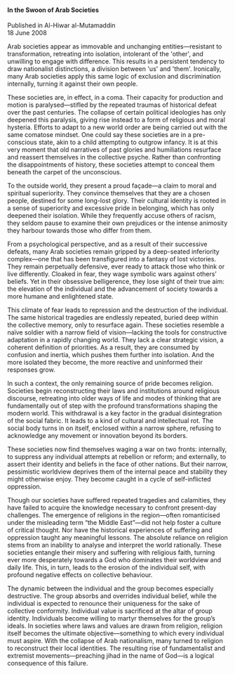 <h4>In the Swoon of Arab Societies</h4>


Published in Al-Hiwar al-Mutamaddin
<br>
18 June 2008


Arab societies appear as immovable and unchanging entities—resistant to transformation, retreating into isolation, intolerant of the 'other', and unwilling to engage with difference. This results in a persistent tendency to draw nationalist distinctions, a division between 'us' and 'them'. Ironically, many Arab societies apply this same logic of exclusion and discrimination internally, turning it against their own people.

These societies are, in effect, in a coma. Their capacity for production and motion is paralysed—stifled by the repeated traumas of historical defeat over the past centuries. The collapse of certain political ideologies has only deepened this paralysis, giving rise instead to a form of religious and moral hysteria. Efforts to adapt to a new world order are being carried out with the same comatose mindset. One could say these societies are in a pre-conscious state, akin to a child attempting to outgrow infancy. It is at this very moment that old narratives of past glories and humiliations resurface and reassert themselves in the collective psyche. Rather than confronting the disappointments of history, these societies attempt to conceal them beneath the carpet of the unconscious.

To the outside world, they present a proud façade—a claim to moral and spiritual superiority. They convince themselves that they are a chosen people, destined for some long-lost glory. Their cultural identity is rooted in a sense of superiority and excessive pride in belonging, which has only deepened their isolation. While they frequently accuse others of racism, they seldom pause to examine their own prejudices or the intense animosity they harbour towards those who differ from them.

From a psychological perspective, and as a result of their successive defeats, many Arab societies remain gripped by a deep-seated inferiority complex—one that has been transfigured into a fantasy of lost victories. They remain perpetually defensive, ever ready to attack those who think or live differently. Cloaked in fear, they wage symbolic wars against others’ beliefs. Yet in their obsessive belligerence, they lose sight of their true aim: the elevation of the individual and the advancement of society towards a more humane and enlightened state.

This climate of fear leads to repression and the destruction of the individual. The same historical tragedies are endlessly repeated, buried deep within the collective memory, only to resurface again. These societies resemble a naïve soldier with a narrow field of vision—lacking the tools for constructive adaptation in a rapidly changing world. They lack a clear strategic vision, a coherent definition of priorities. As a result, they are consumed by confusion and inertia, which pushes them further into isolation. And the more isolated they become, the more reactive and uninformed their responses grow.

In such a context, the only remaining source of pride becomes religion. Societies begin reconstructing their laws and institutions around religious discourse, retreating into older ways of life and modes of thinking that are fundamentally out of step with the profound transformations shaping the modern world. This withdrawal is a key factor in the gradual disintegration of the social fabric. It leads to a kind of cultural and intellectual rot. The social body turns in on itself, enclosed within a narrow sphere, refusing to acknowledge any movement or innovation beyond its borders.

These societies now find themselves waging a war on two fronts: internally, to suppress any individual attempts at rebellion or reform; and externally, to assert their identity and beliefs in the face of other nations. But their narrow, pessimistic worldview deprives them of the internal peace and stability they might otherwise enjoy. They become caught in a cycle of self-inflicted oppression.

Though our societies have suffered repeated tragedies and calamities, they have failed to acquire the knowledge necessary to confront present-day challenges. The emergence of religions in the region—often romanticised under the misleading term “the Middle East”—did not help foster a culture of critical thought. Nor have the historical experiences of suffering and oppression taught any meaningful lessons. The absolute reliance on religion stems from an inability to analyse and interpret the world rationally. These societies entangle their misery and suffering with religious faith, turning ever more desperately towards a God who dominates their worldview and daily life. This, in turn, leads to the erosion of the individual self, with profound negative effects on collective behaviour.

The dynamic between the individual and the group becomes especially destructive. The group absorbs and overrides individual belief, while the individual is expected to renounce their uniqueness for the sake of collective conformity. Individual value is sacrificed at the altar of group identity. Individuals become willing to martyr themselves for the group’s ideals. In societies where laws and values are drawn from religion, religion itself becomes the ultimate objective—something to which every individual must aspire. With the collapse of Arab nationalism, many turned to religion to reconstruct their local identities. The resulting rise of fundamentalist and extremist movements—preaching jihad in the name of God—is a logical consequence of this failure.
